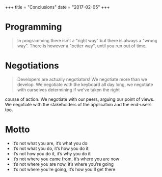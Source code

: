 +++
title = "Conclusions"
date = "2017-02-05"
+++

# Programming

> <p/> In programming there isn't a "right way" but there is always a "wrong way". There is however a "better way", until you run out of time.

# Negotiations

> <p/> Developers are actually negotiators! We negotiate more than we develop. We negotiate with the keyboard all day long, we negotiate with ourselves determining if we've taken the right
course of action. We negotiate with our peers, arguing our point of views. We negotiate with the stakeholders of the application and the end-users too.

# Motto

 - It’s not what you are, it’s what you do
 - It’s not what you do, it’s how you do it
 - It’s not how you do it, it’s why you do it
 - It’s not where you came from, it’s where you are now
 - It’s not where you are now, it’s where you’re going
 - It’s not where you’re going, it’s how you'll get there